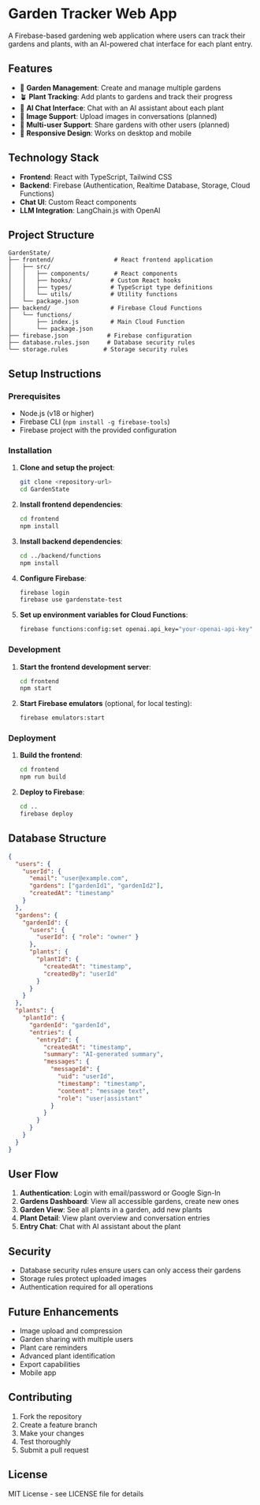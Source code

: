 # Garden Tracker Web App

A Firebase-based gardening web application where users can track their gardens and plants, with an AI-powered chat interface for each plant entry.

## Features

- 🌱 **Garden Management**: Create and manage multiple gardens
- 🪴 **Plant Tracking**: Add plants to gardens and track their progress
- 💬 **AI Chat Interface**: Chat with an AI assistant about each plant
- 📸 **Image Support**: Upload images in conversations (planned)
- 👥 **Multi-user Support**: Share gardens with other users (planned)
- 📱 **Responsive Design**: Works on desktop and mobile

## Technology Stack

- **Frontend**: React with TypeScript, Tailwind CSS
- **Backend**: Firebase (Authentication, Realtime Database, Storage, Cloud Functions)
- **Chat UI**: Custom React components
- **LLM Integration**: LangChain.js with OpenAI

## Project Structure

```
GardenState/
├── frontend/                 # React frontend application
│   ├── src/
│   │   ├── components/       # React components
│   │   ├── hooks/           # Custom React hooks
│   │   ├── types/           # TypeScript type definitions
│   │   └── utils/           # Utility functions
│   └── package.json
├── backend/                 # Firebase Cloud Functions
│   └── functions/
│       ├── index.js         # Main Cloud Function
│       └── package.json
├── firebase.json           # Firebase configuration
├── database.rules.json     # Database security rules
└── storage.rules          # Storage security rules
```

## Setup Instructions

### Prerequisites

- Node.js (v18 or higher)
- Firebase CLI (`npm install -g firebase-tools`)
- Firebase project with the provided configuration

### Installation

1. **Clone and setup the project**:
   ```bash
   git clone <repository-url>
   cd GardenState
   ```

2. **Install frontend dependencies**:
   ```bash
   cd frontend
   npm install
   ```

3. **Install backend dependencies**:
   ```bash
   cd ../backend/functions
   npm install
   ```

4. **Configure Firebase**:
   ```bash
   firebase login
   firebase use gardenstate-test
   ```

5. **Set up environment variables for Cloud Functions**:
   ```bash
   firebase functions:config:set openai.api_key="your-openai-api-key"
   ```

### Development

1. **Start the frontend development server**:
   ```bash
   cd frontend
   npm start
   ```

2. **Start Firebase emulators** (optional, for local testing):
   ```bash
   firebase emulators:start
   ```

### Deployment

1. **Build the frontend**:
   ```bash
   cd frontend
   npm run build
   ```

2. **Deploy to Firebase**:
   ```bash
   cd ..
   firebase deploy
   ```

## Database Structure

```json
{
  "users": {
    "userId": {
      "email": "user@example.com",
      "gardens": ["gardenId1", "gardenId2"],
      "createdAt": "timestamp"
    }
  },
  "gardens": {
    "gardenId": {
      "users": {
        "userId": { "role": "owner" }
      },
      "plants": {
        "plantId": {
          "createdAt": "timestamp",
          "createdBy": "userId"
        }
      }
    }
  },
  "plants": {
    "plantId": {
      "gardenId": "gardenId",
      "entries": {
        "entryId": {
          "createdAt": "timestamp",
          "summary": "AI-generated summary",
          "messages": {
            "messageId": {
              "uid": "userId",
              "timestamp": "timestamp",
              "content": "message text",
              "role": "user|assistant"
            }
          }
        }
      }
    }
  }
}
```

## User Flow

1. **Authentication**: Login with email/password or Google Sign-In
2. **Gardens Dashboard**: View all accessible gardens, create new ones
3. **Garden View**: See all plants in a garden, add new plants
4. **Plant Detail**: View plant overview and conversation entries
5. **Entry Chat**: Chat with AI assistant about the plant

## Security

- Database security rules ensure users can only access their gardens
- Storage rules protect uploaded images
- Authentication required for all operations

## Future Enhancements

- Image upload and compression
- Garden sharing with multiple users
- Plant care reminders
- Advanced plant identification
- Export capabilities
- Mobile app

## Contributing

1. Fork the repository
2. Create a feature branch
3. Make your changes
4. Test thoroughly
5. Submit a pull request

## License

MIT License - see LICENSE file for details